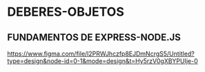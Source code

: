 # DEBERES-OBJETOS
## FUNDAMENTOS DE EXPRESS-NODE.JS 

https://www.figma.com/file/l2PRWJhczfp8EJDmNcrgS5/Untitled?type=design&node-id=0-1&mode=design&t=Hy5rzV0gXBYPUIje-0

